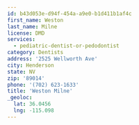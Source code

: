 ```yaml
---
id: b43d053e-d94f-454a-a9e0-b1d411b1af4c
first_name: Weston
last_name: Milne
license: DMD
services:
  - pediatric-dentist-or-pedodontist
category: Dentists
address: '2525 Wellworth Ave'
city: Henderson
state: NV
zip: '89014'
phone: '(702) 623-1633'
title: 'Weston Milne'
_geoloc:
  lat: 36.0456
  lng: -115.098
---
```

